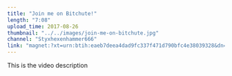 ```yaml
---
title: "Join me on Bitchute!"
length: "7:08"
upload_time: 2017-08-26
thumbnail: "../../images/join-me-on-bitchute.jpg"
channel: "Styxhexenhammer666"
link: "magnet:?xt=urn:btih:eaeb7deea4dad9fc337f471d790bfc4e38039328&dn=ENyZ6YpBMEw.mp4&tr=udp://explodie.org:6969&tr=udp://tracker.coppersurfer.tk:6969&tr=udp://tracker.empire-js.us:1337&tr=udp://tracker.leechers-paradise.org:6969&tr=udp://tracker.opentrackr.org:1337&tr=wss://tracker.openwebtorrent.com&as=https://seed04.bitchute.com/Styxhexenham/ENyZ6YpBMEw.mp4&as=https://seed05.bitchute.com/Styxhexenham/ENyZ6YpBMEw.mp4&as=https://seed06.bitchute.com/Styxhexenham/ENyZ6YpBMEw.mp4&xs=https://www.bitchute.com/torrent/Styxhexenham/ENyZ6YpBMEw.webtorrent"
---
```

This is the video description
